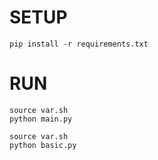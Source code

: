 # SETUP
```shell
pip install -r requirements.txt
```

# RUN
```shell
source var.sh
python main.py
``` 

```shell
source var.sh
python basic.py
``` 


